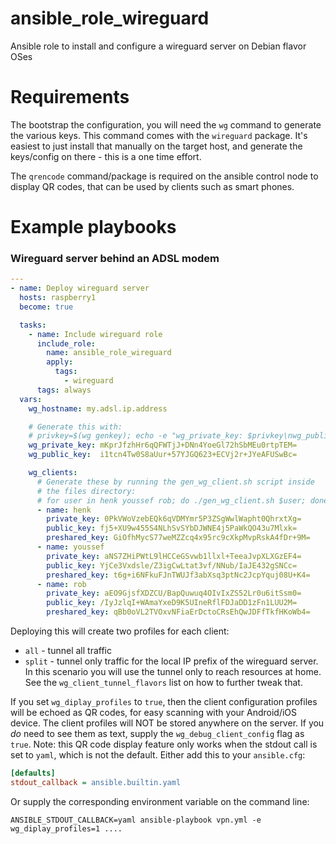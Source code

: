 # ansible_role_wireguard

Ansible role to install and configure a wireguard server on Debian flavor OSes

# Requirements

The bootstrap the configuration, you will need the `wg` command to generate the
various keys. This command comes with the `wireguard` package. It's easiest to
just install that manually on the target host, and generate the keys/config on
there - this is a one time effort.

The `qrencode` command/package is required on the ansible control node to
display QR codes, that can be used by clients such as smart phones.

# Example playbooks

### Wireguard server behind an ADSL modem

```yaml
---
- name: Deploy wireguard server
  hosts: raspberry1
  become: true

  tasks:
    - name: Include wireguard role
      include_role:
        name: ansible_role_wireguard
        apply:
          tags:
            - wireguard
      tags: always
  vars:
    wg_hostname: my.adsl.ip.address

    # Generate this with:
    # privkey=$(wg genkey); echo -e "wg_private_key: $privkey\nwg_public_key:  $(echo $privkey | wg pubkey)"
    wg_private_key: mKprJfzhHr6qQFWTjJ+DNn4YoeGl72hSbMEu0rtpTEM=
    wg_public_key:  i1tcn4Tw0S8aUur+57YJGQ623+ECVj2r+JYeAFUSwBc=

    wg_clients:
      # Generate these by running the gen_wg_client.sh script inside
      # the files directory:
      # for user in henk youssef rob; do ./gen_wg_client.sh $user; done
      - name: henk
        private_key: 0PkVWoVzebEQk6qVDMYmr5P3ZSgWwlWapht0QhrxtXg=
        public_key: fj5+XU9w455S4NLhSvSYbDJWNE4j5PaWkQO43u7Mlxk=
        preshared_key: GiOfhMycS77weMZZcq4x95rc9cXkpMvpRskA4fDr+9M=
      - name: youssef
        private_key: aNS7ZHiPWtL9lHCCeGSvwb1llxl+TeeaJvpXLXGzEF4=
        public_key: YjCe3Vxdsle/Z3igCwLtat3vf/NNub/IaJE432gSNCc=
        preshared_key: t6g+i6NFkuFJnTWUJf3abXsq3ptNc2JcpYquj08U+K4=
      - name: rob
        private_key: aEO9GjsfXDZCU/BapQuwuq4OIvIxZS52Lr0u6itSsm0=
        public_key: /IyJzlqI+WAmaYxeD9K5UIneRflFDJaDD1zFn1LUU2M=
        preshared_key: qBb0oVL2TVOxvNFiaErDctoCRsEhQwJDFfTkfHKoWb4=
```

Deploying this will create two profiles for each client:

* `all` - tunnel all traffic
* `split` - tunnel only traffic for the local IP prefix of the wireguard server.
  In this scenario you will use the tunnel only to reach resources at home. See
  the `wg_client_tunnel_flavors` list on how to further tweak that.

If you set `wg_diplay_profiles` to `true`, then the client configuration
profiles will be echoed as QR codes, for easy scanning with your Android/iOS
device. The client profiles will NOT be stored anywhere on the server. If you
_do_ need to see them as text, supply the `wg_debug_client_config` flag as
`true`. Note: this QR code display feature only works when the stdout call is
set to `yaml`, which is not the default. Either add this to your `ansible.cfg`:

```ini
[defaults]
stdout_callback = ansible.builtin.yaml
```

Or supply the corresponding environment variable on the command line:

```shell
ANSIBLE_STDOUT_CALLBACK=yaml ansible-playbook vpn.yml -e wg_diplay_profiles=1 ....
```